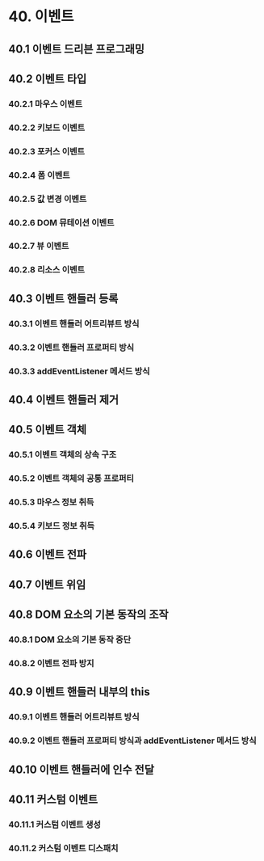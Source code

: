 # 40. 이벤트
## 40.1 이벤트 드리븐 프로그래밍
## 40.2 이벤트 타입
### 40.2.1 마우스 이벤트
### 40.2.2 키보드 이벤트
### 40.2.3 포커스 이벤트
### 40.2.4 폼 이벤트
### 40.2.5 값 변경 이벤트
### 40.2.6 DOM 뮤테이션 이벤트
### 40.2.7 뷰 이벤트
### 40.2.8 리소스 이벤트
## 40.3 이벤트 핸들러 등록
### 40.3.1 이벤트 핸들러 어트리뷰트 방식
### 40.3.2 이벤트 핸들러 프로퍼티 방식
### 40.3.3 addEventListener 메서드 방식
## 40.4 이벤트 핸들러 제거
## 40.5 이벤트 객체
### 40.5.1 이벤트 객체의 상속 구조
### 40.5.2 이벤트 객체의 공통 프로퍼티
### 40.5.3 마우스 정보 취득
### 40.5.4 키보드 정보 취득
## 40.6 이벤트 전파
## 40.7 이벤트 위임
## 40.8 DOM 요소의 기본 동작의 조작
### 40.8.1 DOM 요소의 기본 동작 중단
### 40.8.2 이벤트 전파 방지
## 40.9 이벤트 핸들러 내부의 this
### 40.9.1 이벤트 핸들러 어트리뷰트 방식
### 40.9.2 이벤트 핸들러 프로퍼티 방식과 addEventListener 메서드 방식
## 40.10 이벤트 핸들러에 인수 전달
## 40.11 커스텀 이벤트
### 40.11.1 커스텀 이벤트 생성
### 40.11.2 커스텀 이벤트 디스패치

